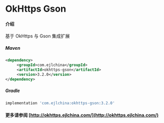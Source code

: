 # OkHttps Gson

#### 介绍

基于 OkHttps 与 Gson 集成扩展


##### Maven

```xml
<dependency>
     <groupId>com.ejlchina</groupId>
     <artifactId>okhttps-gson</artifactId>
     <version>3.2.0</version>
</dependency>
```

##### Gradle

```groovy
implementation 'com.ejlchina:okhttps-gson:3.2.0'
```

#### 更多请参阅 [http://okhttps.ejlchina.com/](http://okhttps.ejlchina.com/)
